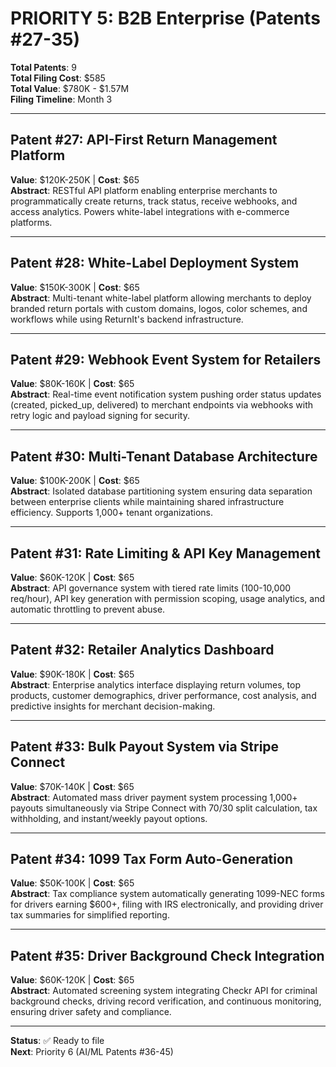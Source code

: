 # PRIORITY 5: B2B Enterprise (Patents #27-35)

**Total Patents**: 9  
**Total Filing Cost**: $585  
**Total Value**: $780K - $1.57M  
**Filing Timeline**: Month 3

---

## Patent #27: API-First Return Management Platform
**Value**: $120K-250K | **Cost**: $65  
**Abstract**: RESTful API platform enabling enterprise merchants to programmatically create returns, track status, receive webhooks, and access analytics. Powers white-label integrations with e-commerce platforms.

---

## Patent #28: White-Label Deployment System
**Value**: $150K-300K | **Cost**: $65  
**Abstract**: Multi-tenant white-label platform allowing merchants to deploy branded return portals with custom domains, logos, color schemes, and workflows while using ReturnIt's backend infrastructure.

---

## Patent #29: Webhook Event System for Retailers
**Value**: $80K-160K | **Cost**: $65  
**Abstract**: Real-time event notification system pushing order status updates (created, picked_up, delivered) to merchant endpoints via webhooks with retry logic and payload signing for security.

---

## Patent #30: Multi-Tenant Database Architecture
**Value**: $100K-200K | **Cost**: $65  
**Abstract**: Isolated database partitioning system ensuring data separation between enterprise clients while maintaining shared infrastructure efficiency. Supports 1,000+ tenant organizations.

---

## Patent #31: Rate Limiting & API Key Management
**Value**: $60K-120K | **Cost**: $65  
**Abstract**: API governance system with tiered rate limits (100-10,000 req/hour), API key generation with permission scoping, usage analytics, and automatic throttling to prevent abuse.

---

## Patent #32: Retailer Analytics Dashboard
**Value**: $90K-180K | **Cost**: $65  
**Abstract**: Enterprise analytics interface displaying return volumes, top products, customer demographics, driver performance, cost analysis, and predictive insights for merchant decision-making.

---

## Patent #33: Bulk Payout System via Stripe Connect
**Value**: $70K-140K | **Cost**: $65  
**Abstract**: Automated mass driver payment system processing 1,000+ payouts simultaneously via Stripe Connect with 70/30 split calculation, tax withholding, and instant/weekly payout options.

---

## Patent #34: 1099 Tax Form Auto-Generation
**Value**: $50K-100K | **Cost**: $65  
**Abstract**: Tax compliance system automatically generating 1099-NEC forms for drivers earning $600+, filing with IRS electronically, and providing driver tax summaries for simplified reporting.

---

## Patent #35: Driver Background Check Integration
**Value**: $60K-120K | **Cost**: $65  
**Abstract**: Automated screening system integrating Checkr API for criminal background checks, driving record verification, and continuous monitoring, ensuring driver safety and compliance.

---

**Status**: ✅ Ready to file  
**Next**: Priority 6 (AI/ML Patents #36-45)

